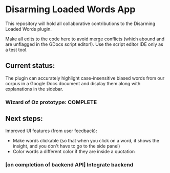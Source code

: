 # Disarming Loaded Words App

This repository will hold all collaborative contributions to the Disarming Loaded Words plugin.

Make all edits to the code here to avoid merge conflicts (which abound and are unflagged in the GDocs script editor!). Use the script editor IDE only as a test tool.

## Current status:

The plugin can accurately highlight case-insensitive biased words from our corpus in a Google Docs document and display them along with explanations in the sidebar.

### Wizard of Oz prototype: COMPLETE

## Next steps:
Improved UI features (from user feedback):
- Make words clickable (so that when you click on a word, it shows the insight, and you don't have to go to the side panel)
- Color words a different color if they are inside a quotation

### [on completion of backend API] Integrate backend
